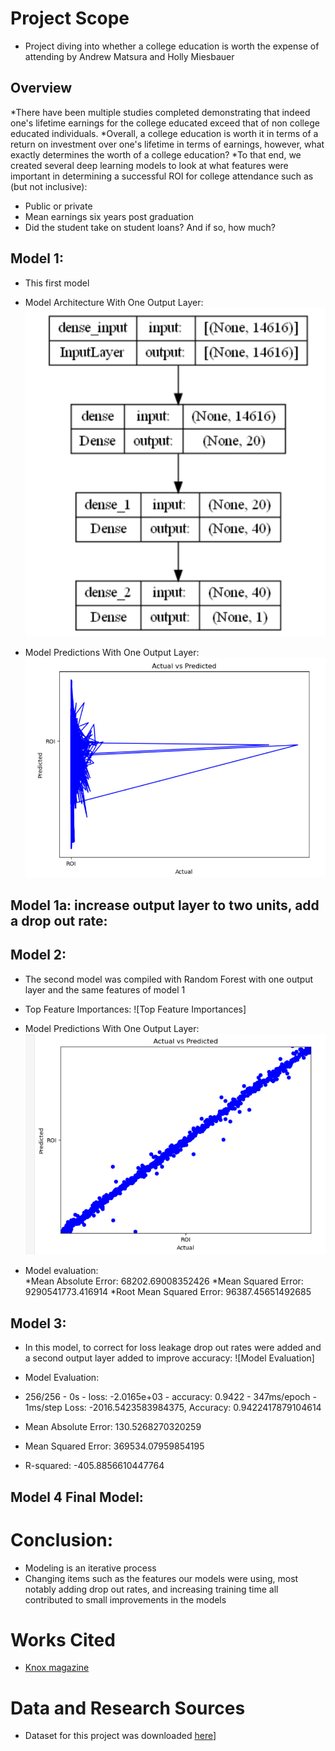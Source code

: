 # Project Scope</br>
* Project diving into whether a college education is worth the expense of attending by Andrew Matsura and Holly Miesbauer </br>

## Overview </br>
*There have been multiple studies completed demonstrating that indeed one's lifetime earnings for the college educated exceed that of non college educated individuals. 
*Overall, a college education is worth it in terms of a return on investment over one's lifetime in terms of earnings, however, what exactly determines the worth of a college education?
*To that end, we created several deep learning models to look at what features were important in determining a successful ROI for college attendance such as (but not inclusive):<br>
  * Public or private
  * Mean earnings six years post graduation
  * Did the student take on student loans? And if so, how much?<br>
   
## Model 1: <br>
* This first model

* Model Architecture With One Output Layer:
  ![Model Architecture](https://github.com/andymatsuura/college_salary_prediction/blob/main/Images/Model%20architecture%20Unit%201%20Output%20ROI%20label.PNG)<br>
  
* Model Predictions With One Output Layer:
  ![Predictions with One Output Layer](https://github.com/andymatsuura/college_salary_prediction/blob/main/Images/Plot%20Predictions%201%20Unit%20Ouput%20tf%20keras%20model%20label%20ROI.PNG) <br>

## Model 1a: increase output layer to two units, add a drop out rate: <br>




## Model 2: <br>
* The second model was compiled with Random Forest with one output layer and the same features of model 1

* Top Feature Importances:
![Top Feature Importances]

* Model Predictions With One Output Layer:
![Random Forest](https://github.com/andymatsuura/college_salary_prediction/blob/main/Images/Model%202%20Random%20Forest.PNG)<br>

* Model evaluation: <br>
  *Mean Absolute Error: 68202.69008352426
  *Mean Squared Error: 9290541773.416914
  *Root Mean Squared Error: 96387.45651492685 <br>

## Model 3: <br>
* In this model, to correct for loss leakage drop out rates were added and a second output layer added to improve accuracy:
![Model Evaluation]



* Model Evaluation: <br>
 * 256/256 - 0s - loss: -2.0165e+03 - accuracy: 0.9422 - 347ms/epoch - 1ms/step
 Loss: -2016.5423583984375, Accuracy: 0.9422417879104614 <br>
 * Mean Absolute Error: 130.5268270320259
 * Mean Squared Error: 369534.07959854195
 * R-squared: -405.8856610447764


## Model 4 Final Model: <br>

  
















# Conclusion: <br>
* Modeling is an iterative process
* Changing items such as the features our models were using, most notably adding drop out rates, and increasing training time all contributed to small improvements in the models

# Works Cited </br>
* [Knox magazine]((https://www.knox.edu/magazine/spring-2018/features/yes-college-is-worth-it))<br>

# Data and Research Sources </br>
* Dataset for this project was downloaded [here]([https://www.kaggle.com/datasets/rounakbanik/the-movies-dataset?select=ratings.csv)]<br>
